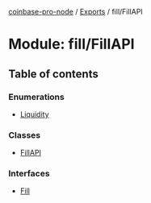 [coinbase-pro-node](../README.md) / [Exports](../modules.md) / fill/FillAPI

# Module: fill/FillAPI

## Table of contents

### Enumerations

- [Liquidity](../enums/fill/fillapi.liquidity.md)

### Classes

- [FillAPI](../classes/fill/fillapi.fillapi.md)

### Interfaces

- [Fill](../interfaces/fill/fillapi.fill.md)
